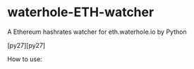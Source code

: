 # waterhole-ETH-watcher
A Ethereum hashrates watcher for eth.waterhole.io by Python

[py27][py27]

How to use:
